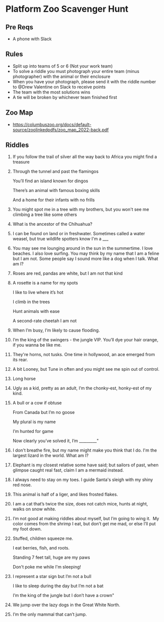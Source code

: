 # Platform Zoo Scavenger Hunt

## Pre Reqs
- A phone with Slack

## Rules
- Split up into teams of 5 or 6 (Not your work team)
- To solve a riddle you must photograph your entire team (minus photographer) with the animal or their enclosure
- When you have your photograph, please send it with the riddle number to @Drew Valentine on Slack to receive points
- The team with the most solutions wins
- A tie will be broken by whichever team finished first

## Zoo Map
- https://columbuszoo.org/docs/default-source/zoolinkedpdfs/zoo_map_2022-back.pdf

## Riddles
1. If you follow the trail of silver all the way back to Africa you might find a treasure
1. Through the tunnel and past the flamingos
   
   You’ll find an island known for dingos
   
   There’s an animal with famous boxing skills
   
   And a home for their infants with no frills
1. You might spot me in a tree with my brothers, but you won't see me climbing a tree like some others
1. What is the ancestor of the Chihuahua?
1. I can be found on land or in freshwater. Sometimes called a water weasel, but true wildlife spotters know I'm a ___
1. You may see me lounging around in the sun in the summertime. I love beaches. I also love surfing. You may think by my name that I am a feline but I am not. Some people say I sound more like a dog when I talk. What am I?
1. Roses are red, pandas are white, but I am not that kind
1. A rosette is a name for my spots
   
   I like to live where it’s hot
   
   I climb in the trees
   
   Hunt animals with ease
   
   A second-rate cheetah I am not
1. When I’m busy, I’m likely to cause flooding.
1. I’m the king of the swingers - the jungle VIP. You’ll dye your hair orange, if you wanna be like me.
1. They're horns, not tusks. One time in hollywood, an ace emerged from its rear.
1. A bit Looney, but Tune in often and you might see me spin out of control.
1. Long horse
1. Ugly as a kid, pretty as an adult, I’m the chonky-est, honky-est of my kind.
1. A bull or a cow if obtuse
   
   From Canada but I’m no goose
   
   My plural is my name
   
   I’m hunted for game
   
   Now clearly you’ve solved it, I’m _________"
1. I don't breathe fire, but my name might make you think that I do. I'm the largest lizard in the world. What am I?
1. Elephant is my closest relative some have said; but sailors of past, when glimpse caught real fast, claim I am a mermaid instead.
1. I always need to stay on my toes. I guide Santa's sleigh with my shiny red nose.
1. This animal is half of a liger, and likes frosted flakes.
1. I am a cat that’s twice the size, does not catch mice, hunts at night, walks on snow white.
1. I’m not good at making riddles about myself, but I’m going to wing it.  My color comes from the shrimp I eat, but don’t get me mad, or else I’ll put my foot down.
1. Stuffed, children squeeze me.
   
   I eat berries, fish, and roots.
   
   Standing 7 feet tall, huge are my paws
   
   Don't poke me while I'm sleeping!
1. I represent a star sign but I’m not a bull
   
   I like to sleep during the day but I’m not a bat
   
   I’m the king of the jungle but I don’t have a crown"
1. We jump over the lazy dogs in the Great White North.
1. I’m the only mammal that can’t jump.
